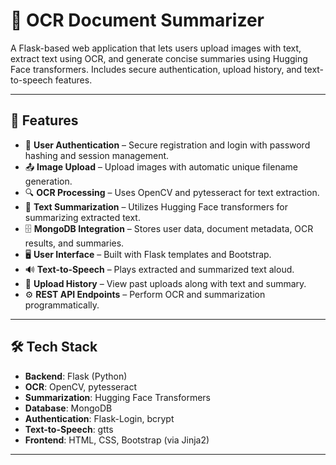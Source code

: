 # 📝 OCR Document Summarizer

A Flask-based web application that lets users upload images with text, extract text using OCR, and generate concise summaries using Hugging Face transformers. Includes secure authentication, upload history, and text-to-speech features.

---

## 🚀 Features

- 🔐 **User Authentication** – Secure registration and login with password hashing and session management.
- 📤 **Image Upload** – Upload images with automatic unique filename generation.
- 🔍 **OCR Processing** – Uses OpenCV and pytesseract for text extraction.
- 🧠 **Text Summarization** – Utilizes Hugging Face transformers for summarizing extracted text.
- 🗄️ **MongoDB Integration** – Stores user data, document metadata, OCR results, and summaries.
- 🖥️ **User Interface** – Built with Flask templates and Bootstrap.
- 🔊 **Text-to-Speech** – Plays extracted and summarized text aloud.
- 🧾 **Upload History** – View past uploads along with text and summary.
- ⚙️ **REST API Endpoints** – Perform OCR and summarization programmatically.

---

## 🛠️ Tech Stack

- **Backend**: Flask (Python)
- **OCR**: OpenCV, pytesseract
- **Summarization**: Hugging Face Transformers
- **Database**: MongoDB
- **Authentication**: Flask-Login, bcrypt
- **Text-to-Speech**: gtts
- **Frontend**: HTML, CSS, Bootstrap (via Jinja2)

---
